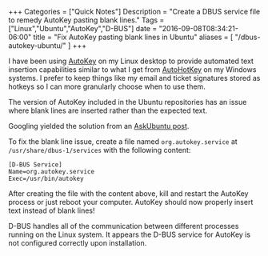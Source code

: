 +++
Categories = ["Quick Notes"]
Description = "Create a DBUS service file to remedy AutoKey pasting blank lines."
Tags = ["Linux","Ubuntu","AutoKey","D-BUS"]
date = "2016-09-08T08:34:21-06:00"
title = "Fix AutoKey pasting blank lines in Ubuntu"
aliases = [
    "/dbus-autokey-ubuntu/"
]
+++



I have been using [AutoKey](https://code.google.com/archive/p/autokey/) on my Linux desktop to provide automated text insertion capabilities similar to what I get from [AutoHotKey](https://autohotkey.com/) on my Windows systems. I prefer to keep things like my email and ticket signatures stored as hotkeys so I can more granularly choose when to use them.

The version of AutoKey included in the Ubuntu repositories has an issue where blank lines are inserted rather than the expected text. 

Googling yielded the solution from an [AskUbuntu post](http://askubuntu.com/questions/331207/autokey-inserts-blank-lines).

To fix the blank line issue, create a file named `org.autokey.service` at `/usr/share/dbus-1/services` with the following content:

```
[D-BUS Service] 
Name=org.autokey.service 
Exec=/usr/bin/autokey
```

After creating the file with the content above, kill and restart the AutoKey process or just reboot your computer. AutoKey should now properly insert text instead of blank lines!

D-BUS handles all of the communication between different processes running on the Linux system. It appears the D-BUS service for AutoKey is not configured correctly upon installation.
